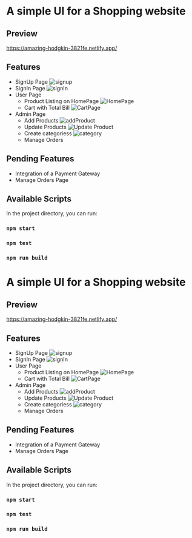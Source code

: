 # A simple UI for a Shopping website

## Preview

https://amazing-hodgkin-3821fe.netlify.app/

## Features

- SignUp Page
  ![signup](images/signup.jpg)
- SignIn Page
  ![signIn](images/signin.jpg)
- User Page
  - Product Listing on HomePage
    ![HomePage](images/image1.jpg)
  - Cart with Total Bill
    ![CartPage](images/image2.jpg)
- Admin Page
  - Add Products
    ![addProduct](images/addProduct.jpg)
  - Update Products
    ![Update Product](images/updateProduct.jpg)
  - Create categoriess
    ![category](images/category.jpg)
  - Manage Orders

## Pending Features

- Integration of a Payment Gateway
- Manage Orders Page

## Available Scripts

In the project directory, you can run:

### `npm start`

### `npm test`

### `npm run build`
# A simple UI for a Shopping website

## Preview

https://amazing-hodgkin-3821fe.netlify.app/

## Features

- SignUp Page
  ![signup](images/signup.jpg)
- SignIn Page
  ![signIn](images/signin.jpg)
- User Page
  - Product Listing on HomePage
    ![HomePage](images/image1.jpg)
  - Cart with Total Bill
    ![CartPage](images/image2.jpg)
- Admin Page
  - Add Products
    ![addProduct](images/addProduct.jpg)
  - Update Products
    ![Update Product](images/updateProduct.jpg)
  - Create categoriess
    ![category](images/category.jpg)
  - Manage Orders

## Pending Features

- Integration of a Payment Gateway
- Manage Orders Page

## Available Scripts

In the project directory, you can run:

### `npm start`

### `npm test`

### `npm run build`
